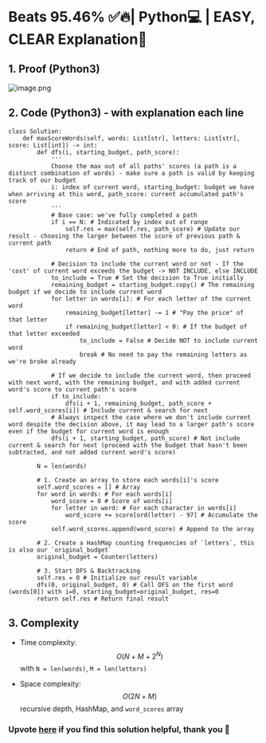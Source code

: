 # Beats 95.46% ✅🔥| Python💻 | EASY, CLEAR Explanation📒

## 1. Proof (Python3)
<!-- Describe your first thoughts on how to solve this problem. -->
![image.png](https://assets.leetcode.com/users/images/a555aa96-a18e-4330-9b1e-bc2a92722ab6_1716537603.7753105.png)

## 2. Code (Python3) - with explanation each line
```python3 []
class Solution:
    def maxScoreWords(self, words: List[str], letters: List[str], score: List[int]) -> int:        
        def dfs(i, starting_budget, path_score):
            '''
            Choose the max out of all paths' scores (a path is a distinct combination of words) - make sure a path is valid by keeping track of our budget
            i: index of current word, starting_budget: budget we have when arriving at this word, path_score: current accumulated path's score
            '''
            # Base case: we've fully completed a path
            if i == N: # Indicated by index out of range
                self.res = max(self.res, path_score) # Update our result - choosing the larger between the score of previous path & current path
                return # End of path, nothing more to do, just return
            
            # Decision to include the current word or not - If the 'cost' of current word exceeds the budget -> NOT INCLUDE, else INCLUDE
            to_include = True # Set the decision to True initially
            remaining_budget = starting_budget.copy() # The remaining budget if we decide to include current word
            for letter in words[i]: # For each letter of the current word
                remaining_budget[letter] -= 1 # "Pay the price" of that letter
                if remaining_budget[letter] < 0: # If the budget of that letter exceeded
                    to_include = False # Decide NOT to include current word
                    break # No need to pay the remaining letters as we're broke already
            
            # If we decide to include the current word, then proceed with next word, with the remaining budget, and with added current word's score to current path's score
            if to_include:
                dfs(i + 1, remaining_budget, path_score + self.word_scores[i]) # Include current & search for next
            # Always inspect the case where we don't include current word despite the decision above, it may lead to a larger path's score even if the budget for current word is enough
            dfs(i + 1, starting_budget, path_score) # Not include current & search for next (proceed with the budget that hasn't been subtracted, and not added current word's score)

        N = len(words)
        
        # 1. Create an array to store each words[i]'s score
        self.word_scores = [] # Array
        for word in words: # For each words[i]
            word_score = 0 # Score of words[i]
            for letter in word: # For each character in words[i]
                word_score += score[ord(letter) - 97] # Accumulate the score
            self.word_scores.append(word_score) # Append to the array
        
        # 2. Create a HashMap counting frequencies of `letters`, this is also our `original_budget`
        original_budget = Counter(letters)
        
        # 3. Start DFS & Backtracking
        self.res = 0 # Initialize our result variable
        dfs(0, original_budget, 0) # Call DFS on the first word (words[0]) with i=0, starting_budget=original_budget, res=0
        return self.res # Return final result
```

## 3. Complexity
- Time complexity: $$O(N + M + 2^N)$$ with `N = len(words)`, `M = len(letters)`
<!-- Add your time complexity here, e.g. $$O(n)$$ -->

- Space complexity: $$O(2N + M)$$ recursive depth, HashMap, and `word_scores` array
<!-- Add your space complexity here, e.g. $$O(n)$$ -->

### Upvote [here](https://leetcode.com/problems/maximum-score-words-formed-by-letters/solutions/5200731/beats-95-46-python-easy-clear-explanation) if you find this solution helpful, thank you 🤍

